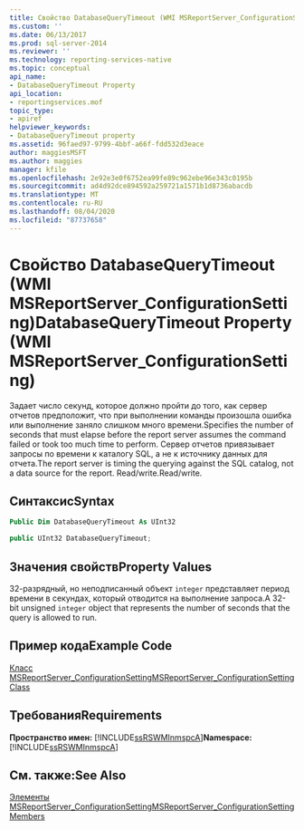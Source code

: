 ```yaml
---
title: Свойство DatabaseQueryTimeout (WMI MSReportServer_ConfigurationSetting) | Документы Майкрософт
ms.custom: ''
ms.date: 06/13/2017
ms.prod: sql-server-2014
ms.reviewer: ''
ms.technology: reporting-services-native
ms.topic: conceptual
api_name:
- DatabaseQueryTimeout Property
api_location:
- reportingservices.mof
topic_type:
- apiref
helpviewer_keywords:
- DatabaseQueryTimeout property
ms.assetid: 96faed97-9799-4bbf-a66f-fdd532d3eace
author: maggiesMSFT
ms.author: maggies
manager: kfile
ms.openlocfilehash: 2e92e3e0f6752ea99fe89c962ebe96e343c0195b
ms.sourcegitcommit: ad4d92dce894592a259721a1571b1d8736abacdb
ms.translationtype: MT
ms.contentlocale: ru-RU
ms.lasthandoff: 08/04/2020
ms.locfileid: "87737658"
---
```

# <a name="databasequerytimeout-property-wmi-msreportserver_configurationsetting"></a><span data-ttu-id="419ca-102">Свойство DatabaseQueryTimeout (WMI MSReportServer_ConfigurationSetting)</span><span class="sxs-lookup"><span data-stu-id="419ca-102">DatabaseQueryTimeout Property (WMI MSReportServer_ConfigurationSetting)</span></span>
  <span data-ttu-id="419ca-103">Задает число секунд, которое должно пройти до того, как сервер отчетов предположит, что при выполнении команды произошла ошибка или выполнение заняло слишком много времени.</span><span class="sxs-lookup"><span data-stu-id="419ca-103">Specifies the number of seconds that must elapse before the report server assumes the command failed or took too much time to perform.</span></span> <span data-ttu-id="419ca-104">Сервер отчетов привязывает запросы по времени к каталогу SQL, а не к источнику данных для отчета.</span><span class="sxs-lookup"><span data-stu-id="419ca-104">The report server is timing the querying against the SQL catalog, not a data source for the report.</span></span> <span data-ttu-id="419ca-105">Read/write.</span><span class="sxs-lookup"><span data-stu-id="419ca-105">Read/write.</span></span>  
  
## <a name="syntax"></a><span data-ttu-id="419ca-106">Синтаксис</span><span class="sxs-lookup"><span data-stu-id="419ca-106">Syntax</span></span>  
  
```vb  
Public Dim DatabaseQueryTimeout As UInt32  
```  
  
```csharp  
public UInt32 DatabaseQueryTimeout;  
```  
  
## <a name="property-values"></a><span data-ttu-id="419ca-107">Значения свойств</span><span class="sxs-lookup"><span data-stu-id="419ca-107">Property Values</span></span>  
 <span data-ttu-id="419ca-108">32-разрядный, но неподписанный объект `integer` представляет период времени в секундах, который отводится на выполнение запроса.</span><span class="sxs-lookup"><span data-stu-id="419ca-108">A 32-bit unsigned `integer` object that represents the number of seconds that the query is allowed to run.</span></span>  
  
## <a name="example-code"></a><span data-ttu-id="419ca-109">Пример кода</span><span class="sxs-lookup"><span data-stu-id="419ca-109">Example Code</span></span>  
 [<span data-ttu-id="419ca-110">Класс MSReportServer_ConfigurationSetting</span><span class="sxs-lookup"><span data-stu-id="419ca-110">MSReportServer_ConfigurationSetting Class</span></span>](msreportserver-configurationsetting-class.md)  
  
## <a name="requirements"></a><span data-ttu-id="419ca-111">Требования</span><span class="sxs-lookup"><span data-stu-id="419ca-111">Requirements</span></span>  
 <span data-ttu-id="419ca-112">**Пространство имен:** [!INCLUDE[ssRSWMInmspcA](../../includes/ssrswminmspca-md.md)]</span><span class="sxs-lookup"><span data-stu-id="419ca-112">**Namespace:** [!INCLUDE[ssRSWMInmspcA](../../includes/ssrswminmspca-md.md)]</span></span>  
  
## <a name="see-also"></a><span data-ttu-id="419ca-113">См. также:</span><span class="sxs-lookup"><span data-stu-id="419ca-113">See Also</span></span>  
 [<span data-ttu-id="419ca-114">Элементы MSReportServer_ConfigurationSetting</span><span class="sxs-lookup"><span data-stu-id="419ca-114">MSReportServer_ConfigurationSetting Members</span></span>](msreportserver-configurationsetting-members.md)  
  
  

